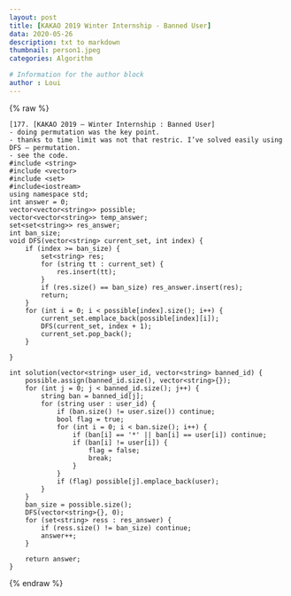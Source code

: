 ```yaml
---
layout: post
title: [KAKAO 2019 Winter Internship - Banned User]
data: 2020-05-26
description: txt to markdown
thumbnail: person1.jpeg
categories: Algorithm

# Information for the author block
author : Loui
---
```


{% raw %}

	﻿[177. [KAKAO 2019 – Winter Internship : Banned User]
	- doing permutation was the key point.
	- thanks to time limit was not that restric. I’ve solved easily using DFS – permutation.
	- see the code.
	#include <string>
	#include <vector>
	#include <set>
	#include<iostream>
	using namespace std;
	int answer = 0;
	vector<vector<string>> possible;
	vector<vector<string>> temp_answer;
	set<set<string>> res_answer;
	int ban_size;
	void DFS(vector<string> current_set, int index) {
		if (index >= ban_size) {
			set<string> res;
			for (string tt : current_set) {
				res.insert(tt);
			}
			if (res.size() == ban_size) res_answer.insert(res);
			return;
		}
		for (int i = 0; i < possible[index].size(); i++) {
			current_set.emplace_back(possible[index][i]);
			DFS(current_set, index + 1);
			current_set.pop_back();
		}
	
	}
	
	int solution(vector<string> user_id, vector<string> banned_id) {
		possible.assign(banned_id.size(), vector<string>{});
		for (int j = 0; j < banned_id.size(); j++) {
			string ban = banned_id[j];
			for (string user : user_id) {
				if (ban.size() != user.size()) continue;
				bool flag = true;
				for (int i = 0; i < ban.size(); i++) {
					if (ban[i] == '*' || ban[i] == user[i]) continue;
					if (ban[i] != user[i]) {
						flag = false;
						break;
					}
				}
				if (flag) possible[j].emplace_back(user);
			}
		}
		ban_size = possible.size();
		DFS(vector<string>{}, 0);
		for (set<string> ress : res_answer) {
			if (ress.size() != ban_size) continue;
			answer++;
		}
	
		return answer;
	}
	
{% endraw %}
